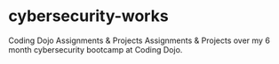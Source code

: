 # cybersecurity-works
Coding Dojo Assignments &amp; Projects
Assignments & Projects over my 6 month cybersecurity bootcamp at Coding Dojo.
